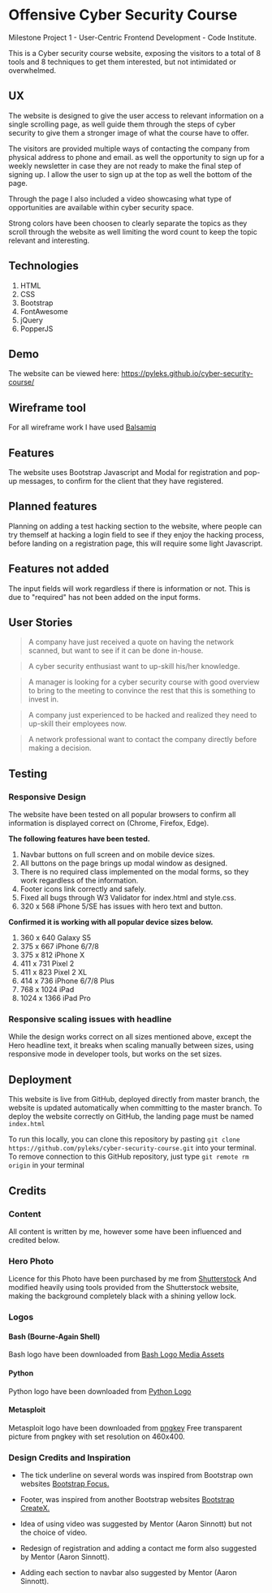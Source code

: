 # Offensive Cyber Security Course

Milestone Project 1 - User-Centric Frontend Development - Code Institute.


This is a Cyber security course website, exposing the visitors to a total of 8 tools and 8 techniques
to get them interested, but not intimidated or overwhelmed.

## UX
The website is designed to give the user access to relevant information on a single scrolling page,
as well guide them through the steps of cyber security to give them a stronger image of what the course
have to offer.

The visitors are provided multiple ways of contacting the company from physical address to phone and email.
as well the opportunity to sign up for a weekly newsletter in case they are not ready to make the final step
of signing up.
I allow the user to sign up at the top as well the bottom of the page.

Through the page I also included a video showcasing what type of opportunities are available within cyber security
space.

Strong colors have been choosen to clearly separate the topics as they scroll through the website
as well limiting the word count to keep the topic relevant and interesting.


## Technologies

1. HTML
1. CSS
1. Bootstrap
1. FontAwesome
1. jQuery
1. PopperJS

## Demo
The website can be viewed here: https://pyleks.github.io/cyber-security-course/

## Wireframe tool
For all wireframe work I have used
[Balsamiq](https://balsamiq.com)

## Features
The website uses Bootstrap Javascript and Modal for registration and pop-up messages, to
confirm for the client that they have registered.

## Planned features
Planning on adding a test hacking section to the website, where people can try themself at hacking a login field
to see if they enjoy the hacking process, before landing on a registration page, this will require
some light Javascript.

## Features not added
The input fields will work regardless if there is information or not.
This is due to "required" has not been added on the input forms.

## User Stories
> A company have just received a quote on having the network scanned, but want to see if it can be done in-house.

> A cyber security enthusiast want to up-skill his/her knowledge.

> A manager is looking for a cyber security course with good overview to bring to the meeting to convince the rest
that this is something to invest in.

> A company just experienced to be hacked and realized they need to up-skill their employees now.

> A network professional want to contact the company directly before making a decision.

## Testing
### Responsive Design
The website have been tested on all popular browsers to confirm all information is displayed
correct on (Chrome, Firefox, Edge).

**The following features have been tested.**

1. Navbar buttons on full screen and on mobile device sizes.
1. All buttons on the page brings up modal window as designed.
1. There is no required class implemented on the modal forms, so they work regardless of the information.
1. Footer icons link correctly and safely.
1. Fixed all bugs through W3 Validator for index.html and style.css.
1. 320 x 568 iPhone 5/SE has issues with hero text and button.


**Confirmed it is working with all popular device sizes below.**


1. 360 x 640 Galaxy S5
1. 375 x 667 iPhone 6/7/8
1. 375 x 812 iPhone X
1. 411 x 731 Pixel 2
1. 411 x 823 Pixel 2 XL
1. 414 x 736 iPhone 6/7/8 Plus
1. 768 x 1024 iPad
1. 1024 x 1366 iPad Pro


### Responsive scaling issues with headline
While the design works correct on all sizes mentioned above, except the Hero headline text, it breaks when scaling manually
between sizes, using responsive mode in developer tools, but works on the set sizes.


## Deployment
This website is live from GitHub, deployed directly from master branch, the website is updated automatically
when committing to the master branch. To deploy the website correctly on GitHub, the landing page
must be named `index.html`

To run this locally, you can clone this repository by pasting `git clone
https://github.com/pyleks/cyber-security-course.git` into your terminal.
To remove connection to this GitHub repository, just type `git remote rm origin` in your terminal

## Credits
### Content
All content is written by me, however some have been influenced and credited below.

### Hero Photo
Licence for this Photo have been purchased by me from
[Shutterstock](https://www.shutterstock.com/image-vector/cyber-security-concept-lock-symbol-lines-744399862)
And modified heavily using tools provided from the Shutterstock website, making the background completely black with a shining yellow lock.


### Logos
#### Bash (Bourne-Again Shell)
Bash logo have been downloaded from
[Bash Logo Media Assets](https://bashlogo.com/)


#### Python
Python logo have been downloaded from
[Python Logo](https://www.python.org/community/logos/)


#### Metasploit
Metasploit logo have been downloaded from
[pngkey](https://www.pngkey.com/detail/u2e6w7u2q8r5t4y3_this-metasploit-logo/)
Free transparent picture from pngkey with set resolution on 460x400.</p>

### Design Credits and Inspiration
* The tick underline on several words was inspired from Bootstrap own websites
[Bootstrap Focus.](https://themes.getbootstrap.com/product/focus/)

* Footer, was inspired from another Bootstrap websites
[Bootstrap CreateX.](https://themes.getbootstrap.com/product/createx-multipurpose-template-ui-kit/)

* Idea of using video was suggested by Mentor (Aaron Sinnott) but not the choice of video.
* Redesign of registration and adding a contact me form also suggested by Mentor (Aaron Sinnott).
* Adding each section to navbar also suggested by Mentor (Aaron Sinnott).